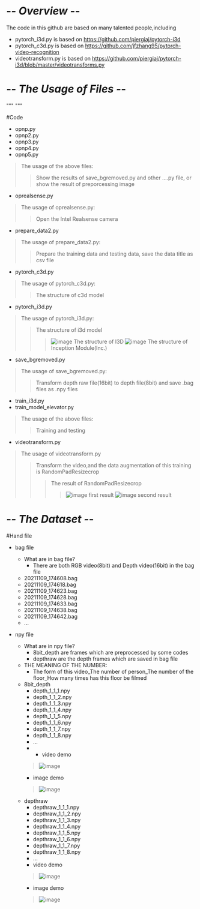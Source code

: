 # -*- Overview -*-
The code in this github are based on many talented people,including
* pytorch_i3d.py is based on https://github.com/piergiaj/pytorch-i3d
* pytorch_c3d.py is based on https://github.com/jfzhang95/pytorch-video-recognition
* videotransform.py is based on https://github.com/piergiaj/pytorch-i3d/blob/master/videotransforms.py


# -*- The Usage of Files -*-
"""
"""

#Code

* opnp.py
* opnp2.py
* opnp3.py
* opnp4.py
* opnp5.py
> The usage of the above files:
>> Show the results of save_bgremoved.py and other ....py file, or show the result of preporcessing image
* oprealsense.py
> The usage of oprealsense.py:
>> Open the Intel Realsense camera
* prepare_data2.py
> The usage of prepare_data2.py:
>> Prepare the training data and testing data, save the data title as csv file
* pytorch_c3d.py
> The usage of pytorch_c3d.py:
>> The structure of c3d model
* pytorch_i3d.py
> The usage of pytorch_i3d.py:
>> The structure of i3d model
>>> ![image](https://user-images.githubusercontent.com/80392504/145832866-9b508fd2-9cb4-4ab6-a183-f53553dc5532.png) The structure of I3D
>>> ![image](https://user-images.githubusercontent.com/80392504/145832942-c56ec63e-371c-4295-949c-96b1e754f82a.png) The structure of Inception Module(Inc.)
* save_bgremoved.py
> The usage of save_bgremoved.py:
>> Transform depth raw file(16bit) to depth file(8bit) and save .bag files as .npy files
* train_i3d.py
* train_model_elevator.py
> The usage of the above files:
>> Training and testing
* videotransform.py
> The usage of videotransform.py
>> Transform the video,and the data augmentation of this training is RandomPadResizecrop
>>> The result of RandomPadResizecrop 
>>>> ![image](https://user-images.githubusercontent.com/80392504/145834129-13674c9b-34f5-43e2-b346-bb4c76d31d51.png) first result
>>>> ![image](https://user-images.githubusercontent.com/80392504/145834159-44e56d5e-263b-4c9e-b21e-eb695730a52a.png) second result



# -*- The Dataset -*-
#Hand file

* bag file
    * What are in bag file?
         * There are both RGB video(8bit) and Depth video(16bit) in the bag file 
    * 20211109_174608.bag
    * 20211109_174618.bag
    * 20211109_174623.bag
    * 20211109_174628.bag
    * 20211109_174633.bag
    * 20211109_174638.bag
    * 20211109_174642.bag
    * ...
            
        
* npy file
    * What are in npy file?
        * 8bit_depth are frames which are preprocessed by some codes
        * depthraw are the depth frames which are saved in bag file 
    * THE MEANING OF THE NUMBER:
        * The form of this video_The number of person_The number of the floor_How many times has this floor be filmed 
    * 8bit_depth
        * depth_1_1_1.npy
        * depth_1_1_2.npy
        * depth_1_1_3.npy
        * depth_1_1_4.npy
        * depth_1_1_5.npy
        * depth_1_1_6.npy
        * depth_1_1_7.npy
        * depth_1_1_8.npy
        * ...
        * * video demo 
        > ![image](https://user-images.githubusercontent.com/80392504/145842462-4f762e3b-01f2-40ee-bbee-5a2af0e50cae.png)
        * image demo 
        > ![image](https://user-images.githubusercontent.com/80392504/145842939-037d3d44-ac9d-41d7-8ee7-87a4cdf1d75f.png)
    * depthraw
        * depthraw_1_1_1.npy
        * depthraw_1_1_2.npy
        * depthraw_1_1_3.npy
        * depthraw_1_1_4.npy
        * depthraw_1_1_5.npy
        * depthraw_1_1_6.npy
        * depthraw_1_1_7.npy
        * depthraw_1_1_8.npy
        * ...
        * video demo 
        > ![image](https://user-images.githubusercontent.com/80392504/145843852-f9949a82-a5c6-4b45-988a-99d0c4ba364e.png)
        * image demo 
        > ![image](https://user-images.githubusercontent.com/80392504/145843698-c4b477c0-dc27-41b3-b04a-4ba2117de523.png)


